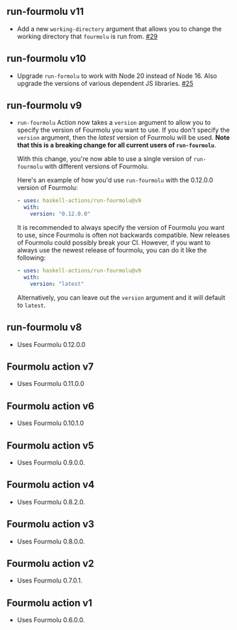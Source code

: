 ## run-fourmolu v11

*   Add a new `working-directory` argument that allows you to change the
    working directory that `fourmolu` is run from.
    [#29](https://github.com/haskell-actions/run-fourmolu/pull/29)

## run-fourmolu v10

*   Upgrade `run-formolu` to work with Node 20 instead of Node 16.
    Also upgrade the versions of various dependent JS libraries.
    [#25](https://github.com/haskell-actions/run-fourmolu/pull/25)

## run-fourmolu v9

*   `run-fourmolu` Action now takes a `version` argument to allow you to
    specify the version of Fourmolu you want to use.  If you don't specify the
    `version` argument, then the _latest_ version of Fourmolu will be used.
    **Note that this is a breaking change for all current users of
    `run-fourmolu`**.

    With this change, you're now able to use a single version of `run-fourmolu`
    with different versions of Fourmolu.

    Here's an example of how you'd use `run-fourmolu` with the 0.12.0.0 version
    of Fourmolu:

    ```yaml
    - uses: haskell-actions/run-fourmolu@v9
      with:
        version: "0.12.0.0"
    ```

    It is recommended to always specify the version of Fourmolu you want to
    use, since Fourmolu is often not backwards compatible.  New releases of
    Fourmolu could possibly break your CI.  However, if you want to always
    use the newest release of fourmolu, you can do it like the following:

    ```yaml
    - uses: haskell-actions/run-fourmolu@v9
      with:
        version: "latest"
    ```

    Alternatively, you can leave out the `version` argument and it will default
    to `latest`.

## run-fourmolu v8

* Uses Fourmolu 0.12.0.0

## Fourmolu action v7

* Uses Fourmolu 0.11.0.0

## Fourmolu action v6

* Uses Fourmolu 0.10.1.0

## Fourmolu action v5

* Uses Fourmolu 0.9.0.0.

## Fourmolu action v4

* Uses Fourmolu 0.8.2.0.

## Fourmolu action v3

* Uses Fourmolu 0.8.0.0.

## Fourmolu action v2

* Uses Fourmolu 0.7.0.1.

## Fourmolu action v1

* Uses Fourmolu 0.6.0.0.
